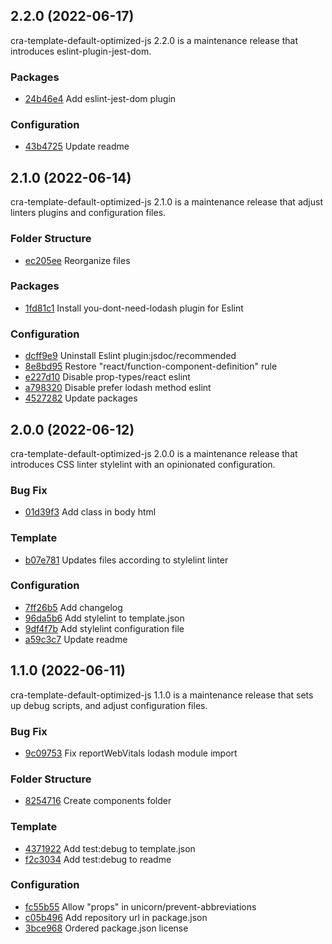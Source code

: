 ## 2.2.0 (2022-06-17)

cra-template-default-optimized-js 2.2.0 is a maintenance release that introduces eslint-plugin-jest-dom.

### Packages

- [24b46e4](https://github.com/x1i4b1x2/cra-template-default-optimized-js/commit/24b46e41c178a4cbcd08968e63b1ed0cd2220e28) Add eslint-jest-dom plugin

### Configuration

- [43b4725](https://github.com/x1i4b1x2/cra-template-default-optimized-js/commit/43b4725156ed62da71201e9bf1aa4d13eb3ea92a) Update readme

## 2.1.0 (2022-06-14)

cra-template-default-optimized-js 2.1.0 is a maintenance release that adjust linters plugins and configuration files.

### Folder Structure

- [ec205ee](https://github.com/x1i4b1x2/cra-template-default-optimized-js/commit/ec205ee7ddc6f467c0a73824463ee8781561ce60) Reorganize files

### Packages

- [1fd81c1](https://github.com/x1i4b1x2/cra-template-default-optimized-js/commit/1fd81c1336c92784ce3b696e5e0e6d529150be1f) Install you-dont-need-lodash plugin for Eslint

### Configuration

- [dcff9e9](https://github.com/x1i4b1x2/cra-template-default-optimized-js/commit/dcff9e903e446c2f1d6a1ef95748cf4aede57ee3) Uninstall Eslint plugin:jsdoc/recommended
- [8e8bd95](https://github.com/x1i4b1x2/cra-template-default-optimized-js/commit/8e8bd95141a9491e7d63d3bddf3dacb8e741c086) Restore "react/function-component-definition" rule
- [e227d10](https://github.com/x1i4b1x2/cra-template-default-optimized-js/commit/e227d10bf47643253e8fd7ce20e6b60f295892d4) Disable prop-types/react eslint
- [a798320](https://github.com/x1i4b1x2/cra-template-default-optimized-js/commit/a798320500be76794a6cee3bc1058e292f4f1e5b) Disable prefer lodash method eslint
- [4527282](https://github.com/x1i4b1x2/cra-template-default-optimized-js/commit/45272827f410ca453c39373177039e2ff02ebe64) Update packages

## 2.0.0 (2022-06-12)

cra-template-default-optimized-js 2.0.0 is a maintenance release that introduces CSS linter stylelint with an opinionated configuration.

### Bug Fix

- [01d39f3](https://github.com/x1i4b1x2/cra-template-default-optimized-js/commit/01d39f32a8de75984fa9cc13cc2a827745bd23df) Add class in body html

### Template

- [b07e781](https://github.com/x1i4b1x2/cra-template-default-optimized-js/commit/b07e78128f3d7eaf598b77d33f331b480e80ec2a) Updates files according to stylelint linter

### Configuration

- [7ff26b5](https://github.com/x1i4b1x2/cra-template-default-optimized-js/commit/7ff26b56092ae7f074de2e9c6c20510db8c52959) Add changelog
- [96da5b6](https://github.com/x1i4b1x2/cra-template-default-optimized-js/commit/96da5b6d36ca3631ff75bc8ab801b3f08d65c47a) Add stylelint to template.json
- [9df4f7b](https://github.com/x1i4b1x2/cra-template-default-optimized-js/commit/9df4f7bef033888512b848c2dc318d5753ca76f2) Add stylelint configuration file
- [a59c3c7](https://github.com/x1i4b1x2/cra-template-default-optimized-js/commit/a59c3c7f6c229c0d659d7d89f7d422dacfa20b6a) Update readme

## 1.1.0 (2022-06-11)

cra-template-default-optimized-js 1.1.0 is a maintenance release that sets up debug scripts, and adjust configuration files.

### Bug Fix

- [9c09753](https://github.com/x1i4b1x2/cra-template-default-optimized-js/commit/9c097532d371e57f3623f48c5261bf3cb2866dc6) Fix reportWebVitals lodash module import

### Folder Structure

- [8254716](https://github.com/x1i4b1x2/cra-template-default-optimized-js/commit/825471609483eaa456edd3dedeb6b626874c2bbe) Create components folder

### Template

- [4371922](https://github.com/x1i4b1x2/cra-template-default-optimized-js/commit/4371922193d3365ffbe490135a5c929522249db8) Add test:debug to template.json
- [f2c3034](https://github.com/x1i4b1x2/cra-template-default-optimized-js/commit/f2c3034613ef374b7048795a33e7c8f8d6d0a038) Add test:debug to readme

### Configuration

- [fc55b55](https://github.com/x1i4b1x2/cra-template-default-optimized-js/commit/fc55b5526619a4f3f0589db3f3d8cbdb1a8d0f9d) Allow "props" in unicorn/prevent-abbreviations
- [c05b496](https://github.com/x1i4b1x2/cra-template-default-optimized-js/commit/c05b4964365c330b8535ffa2fe2c086a116a0b44) Add repository url in package.json
- [3bce968](https://github.com/x1i4b1x2/cra-template-default-optimized-js/commit/3bce968b3d1bd35517e89c195ea87a71ac74a249) Ordered package.json license
